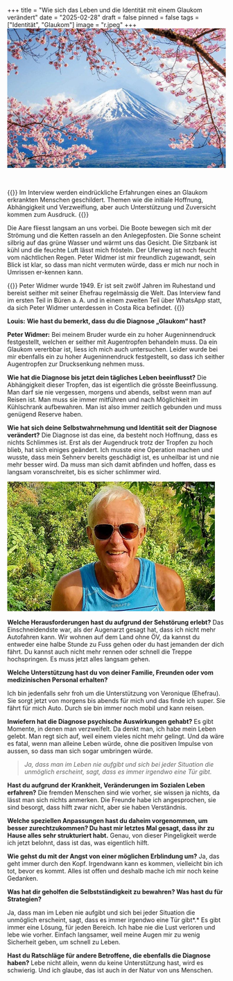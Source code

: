 +++
title = "Wie sich das Leben und die Identität mit einem Glaukom verändert"
date = "2025-02-28"
draft = false
pinned = false
tags = ["Identität", "Glaukom"]
image = "r.jpeg"
+++
![](9a6084e034624aed8d8e89473847a07d.jpg)

![]()

{{<lead>}}
Im Interview werden eindrückliche Erfahrungen eines an Glaukom erkrankten Menschen geschildert. Themen wie die initiale Hoffnung, Abhängigkeit und Verzweiflung, aber auch Unterstützung und Zuversicht kommen zum Ausdruck.
{{</lead>}}

Die Aare fliesst langsam an uns vorbei. Die Boote bewegen sich mit der Strömung und die Ketten rasseln an den Anlegepfosten. Die Sonne scheint silbrig auf das grüne Wasser und wärmt uns das Gesicht. Die Sitzbank ist kühl und die feuchte Luft lässt mich frösteln. Der Uferweg ist noch feucht vom nächtlichen Regen. Peter Widmer ist mir freundlich zugewandt, sein Blick ist klar, so dass man nicht vermuten würde, dass er mich nur noch in Umrissen er-kennen kann.

{{<box>}}
Peter Widmer wurde 1949. Er ist seit zwölf Jahren im Ruhestand und bereist seither mit seiner Ehefrau regelmässig die Welt. Das Interview fand im ersten Teil in Büren a. A. und in einem zweiten Teil über WhatsApp statt, da sich Peter Widmer unterdessen in Costa Rica befindet. 
{{</box>}}

**Louis:** **Wie hast du bemerkt, dass du die Diagnose „Glaukom“ hast?** 

**Peter Widmer:** Bei meinem Bruder wurde ein zu hoher Augeninnendruck festgestellt, welchen er seither mit Augentropfen behandeln muss. Da ein Glaukom vererbbar ist, liess ich mich auch untersuchen. Leider wurde bei mir ebenfalls ein zu hoher Augeninnendruck festgestellt, so dass ich seither Augentropfen zur Drucksenkung nehmen muss. 

**Wie hat die Diagnose bis jetzt dein tägliches Leben beeinflusst?** Die Abhängigkeit dieser Tropfen, das ist eigentlich die grösste Beeinflussung. Man darf sie nie vergessen, morgens und abends, selbst wenn man auf Reisen ist. Man muss sie immer mitführen und nach Möglichkeit im Kühlschrank aufbewahren. Man ist also immer zeitlich gebunden und muss genügend Reserve haben. 

**Wie hat sich deine Selbstwahrnehmung und Identität seit der Diagnose verändert?** Die Diagnose ist das eine, da besteht noch Hoffnung, dass es nichts    Schlimmes ist. Erst als der Augendruck trotz der Tropfen zu hoch blieb, hat sich einiges geändert. Ich musste eine Operation machen und wusste, dass mein Sehnerv bereits geschädigt ist, es unheilbar ist und nie mehr besser wird. Da muss man sich damit abfinden und hoffen, dass es langsam voranschreitet, bis es sicher schlimmer wird. 

![Bild aus Costa Rica](herunterladen.png)

**Welche Herausforderungen hast du aufgrund der Sehstörung erlebt?** Das Einschneidendste war, als der Augenarzt gesagt hat, dass ich nicht mehr Autofahren kann. Wir wohnen auf dem Land ohne ÖV, da kannst du entweder eine halbe Stunde zu Fuss gehen oder du hast jemanden der dich fährt. Du kannst auch nicht mehr rennen oder schnell die Treppe hochspringen. Es muss jetzt alles langsam gehen. 

**Welche Unterstützung hast du von deiner Familie, Freunden oder vom medizinischen Personal erhalten?**

Ich bin jedenfalls sehr froh um die Unterstützung von Veronique (Ehefrau). Sie sorgt jetzt von morgens bis abends für mich und das finde ich super. Sie fährt für mich Auto. Durch sie bin immer noch mobil und kann reisen. 

**Inwiefern hat die Diagnose psychische Auswirkungen gehabt?** Es gibt Momente, in denen man verzweifelt. Da denkt man, ich habe mein Leben gelebt. Man regt sich auf, weil einem vieles nicht mehr gelingt. Und da wäre es fatal, wenn man alleine Leben würde, ohne die positiven Impulse von aussen, so dass man sich sogar umbringen würde.

> *Ja, dass man im Leben nie aufgibt und sich bei jeder Situation die unmöglich erscheint, sagt, dass es immer irgendwo eine Tür gibt.* 

**Hast du aufgrund der Krankheit, Veränderungen im Sozialen Leben erfahren?** Die fremden Menschen sind wie vorher, sie wissen ja nichts, da lässt man sich nichts anmerken. Die Freunde habe ich angesprochen, sie sind besorgt, dass hilft zwar nicht, aber sie haben Verständnis. 

**Welche speziellen Anpassungen hast du daheim vorgenommen, um besser zurechtzukommen? Du hast mir letztes Mal gesagt, dass ihr zu Hause alles sehr strukturiert habt.** Genau, von dieser Pingeligkeit werde ich jetzt belohnt, dass ist das, was eigentlich hilft. 

**Wie gehst du mit der Angst von einer möglichen Erblindung um?** Ja, das geht immer durch den Kopf. Irgendwann kann es kommen, vielleicht bin ich tot, bevor es kommt. Alles ist offen und deshalb mache ich mir noch keine Gedanken. 

**Was hat dir geholfen die Selbstständigkeit zu bewahren? Was hast du für Strategien?**  

Ja, dass man im Leben nie aufgibt und sich bei jeder Situation die unmöglich erscheint, sagt, dass es immer irgendwo eine Tür gibt*.* Es gibt immer eine Lösung, für jeden Bereich. Ich habe nie die Lust verloren und lebe wie vorher. Einfach langsamer, weil meine Augen mir zu wenig Sicherheit geben, um schnell zu Leben. 

**Hast du Ratschläge für andere Betroffene, die ebenfalls die Diagnose haben?** Lebe nicht allein, wenn du keine Unterstützung hast, wird es schwierig. Und ich glaube, das ist auch in der Natur von uns Menschen.